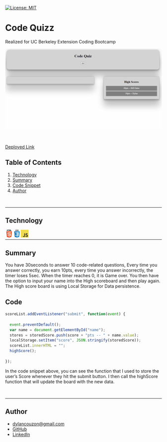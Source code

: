 [![License: MIT](https://img.shields.io/badge/License-MIT-yellow.svg)](https://opensource.org/licenses/MIT)<br>

# Code Quizz
Realized for UC Berkeley Extension Coding Bootcamp

![Site](./assets/code_quizz.gif)

<br>

[Deployed Link](https://dylancouzon.github.io/Code-Quizz/)
<br>

## Table of Contents

1. [Technology](#technology)
2. [Summary](#Summary)
3. [Code Snippet](#Code)
3. [Author](#Author)
<br>
<hr>

## Technology
<img align="left" alt="HTML" width="25x" src="https://raw.githubusercontent.com/github/explore/80688e429a7d4ef2fca1e82350fe8e3517d3494d/topics/html/html.png"/> &nbsp;
<img align="left" alt="JavaScript" width="25x" src="https://raw.githubusercontent.com/github/explore/80688e429a7d4ef2fca1e82350fe8e3517d3494d/topics/css/css.png"/> &nbsp;
<img align="left" alt="JavaScript" width="25x" src="https://raw.githubusercontent.com/github/explore/80688e429a7d4ef2fca1e82350fe8e3517d3494d/topics/javascript/javascript.png"/> &nbsp;
<br>
<hr>

## Summary 
You have 30seconds to answer 10 code-related questions,
Every time you answer correctly, you earn 10pts, every time you answer incorrectly, the timer loses 5sec.
When the timer reaches 0, it is Game over. You then have the option to input your name into the High scoreboard and then play again.
The High score board is using Local Storage for Data persistence.




## Code
```javascript
scoreList.addEventListener("submit", function(event) {

  event.preventDefault();
  var name = document.getElementById("name");
  stores = storedScore.push(score + "pts -- " + name.value);
  localStorage.setItem("score", JSON.stringify(storedScore));
  scoreList.innerHTML = "";
  highScore();

});
```
In the code snippet above, you can see the function that I used to store the user’s Score whenever they hit the submit button.
I then call the highScore function that will update the board with the new data.

<br>
<hr>

## Author
- [dylancouzon@gmail.com](mailto:dylancouzon@gmail.com)
- [GitHub](https://github.com/Dylancouzon)
- [LinkedIn](https://www.linkedin.com/in/dcouzon/)

